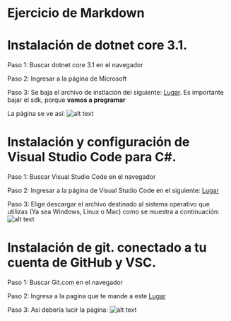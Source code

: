
# Ejercicio de Markdown

# Instalación de dotnet core 3.1.
Paso 1: Buscar dotnet core 3.1 en el navegador

Paso 2: Ingresar a la página de Microsoft

Paso 3: Se baja el archivo de instlación del siguiente:
[Lugar](https://dotnet.microsoft.com/download/dotnet-core/3.0).
Es importante bajar el sdk, porque **vamos a programar**

La página se ve así:
![alt text](https://i.paste.pics/6a030c7cdf45aa45be93426647db7c04.png "Netcore")





# Instalación y configuración de Visual Studio Code para C#.
Paso 1: Buscar Visual Studio Code en el navegador 

Paso 2: Ingresar a la página de Visual Studio Code en el siguiente: [Lugar](
https://code.visualstudio.com/download=)

Paso 3: Elige descargar el archivo destinado al sistema operativo que utilizas (Ya sea Windows, Linux o Mac) como se muestra a continuación:
![alt text](https://i.paste.pics/c4ee277ab4b2deb59fcfa8ec8e5dae7f.png "Visual Studio")



# Instalación de git. conectado a tu cuenta de GitHub y VSC.
Paso 1: Buscar Git.com en el navegador 

Paso 2: Ingresa a la pagina que te mande a este [Lugar](https://git-scm.com/)

Paso 3: Asi debería lucir la página:
![alt text](https://i.paste.pics/992cb216908d0729b990b98434737dc7.png)
